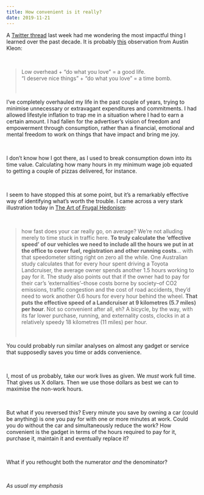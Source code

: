 ```yaml
---
title: How convenient is it really?
date: 2019-11-21
---
```


<!--kg-card-begin: html--><p>A <a href="https://twitter.com/dclingi/status/1195014933588664320?s=21">Twitter thread</a> last week had me wondering the most impactful thing I learned over the past decade. It is probably <a href="https://joshnicholas.com/how-little-is-too-little-overhead/">this</a> observation from Austin Kleon:</p><br>
<blockquote><p>Low overhead + “do what you love” = a good life.<br />
&#8220;I deserve nice things” + “do what you love” = a time bomb.</p><br>
</blockquote>
<p>I&#8217;ve completely overhauled my life in the past couple of years, trying to minimise unnecessary or extravagant expenditures and commitments. I had allowed lifestyle inflation to trap me in a situation where I had to earn a certain amount. I had fallen for the advertiser&#8217;s vision of freedom and empowerment through consumption, rather than a financial, emotional and mental freedom to work on things that have impact and bring me joy.</p><br>
<p>I don&#8217;t know how I got there, as I used to break consumption down into its time value. Calculating how many hours in my minimum wage job equated to getting a couple of pizzas delivered, for instance.</p><br>
<p>I seem to have stopped this at some point, but it&#8217;s a remarkably effective way of identifying what&#8217;s worth the trouble. I came across a very stark illustration today in <a href="https://www.worldcat.org/title/art-of-frugal-hedonism-a-guide-to-spending-less-while-enjoying-everything-more/oclc/1044562391&#038;referer=brief_results">The Art of Frugal Hedonism</a>:</p><br>
<blockquote><p>how fast does your car really go, on average? We’re not alluding merely to time stuck in traffic here. <strong>To truly calculate the ‘effective speed’ of our vehicles we need to include all the hours we put in at the office to cover fuel, registration and other running costs</strong>… with that speedometer sitting right on zero all the while. One Australian study calculates that for every hour spent driving a Toyota Landcruiser, the average owner spends another 1.5 hours working to pay for it. The study also points out that if the owner had to pay for their car’s ‘externalities’–those costs borne by society–of CO2 emissions, traffic congestion and the cost of road accidents, they’d need to work another 0.6 hours for every hour behind the wheel. <strong>That puts the effective speed of a Landcruiser at 9 kilometres (5.7 miles) per hour</strong>. Not so convenient after all, eh? A bicycle, by the way, with its far lower purchase, running, and externality costs, clocks in at a relatively speedy 18 kilometres (11 miles) per hour.</p><br>
</blockquote>
<p>You could probably run similar analyses on almost any gadget or service that supposedly saves you time or adds convenience.</p><br>
<p>I, most of us probably, take our work lives as given. We <em>must</em> work full time. That gives us X dollars. Then we use those dollars as best we can to maximise the non-work hours.</p><br>
<p>But what if you reversed this? Every minute you save by owning a car (could be anything) is one you pay for with one or more minutes at work. Could you do without the car and simultaneously reduce the work? How convenient is the gadget in terms of the hours required to pay for it, purchase it, maintain it and eventually replace it?</p><br>
<p>What if you rethought both the numerator <em>and</em> the denominator?</p><br>
<p><em>As usual my emphasis</em></p><br>
<!--kg-card-end: html-->